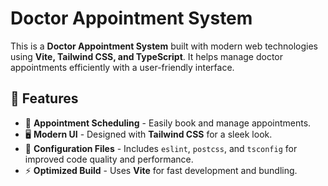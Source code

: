 # Doctor Appointment System

This is a **Doctor Appointment System** built with modern web technologies using **Vite, Tailwind CSS, and TypeScript**. It helps manage doctor appointments efficiently with a user-friendly interface.

## 🚀 Features
- 📅 **Appointment Scheduling** - Easily book and manage appointments.
- 🖥 **Modern UI** - Designed with **Tailwind CSS** for a sleek look.
- 🔧 **Configuration Files** - Includes `eslint`, `postcss`, and `tsconfig` for improved code quality and performance.
- ⚡ **Optimized Build** - Uses **Vite** for fast development and bundling.
